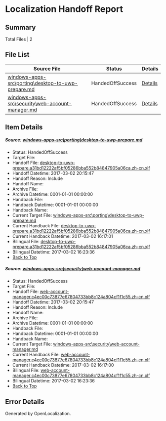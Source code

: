 # <a name='report-top'></a> Localization Handoff Report

## Summary
 Total Files | 2

## File List
 Source File | Status | Details 
 ----------- | ------ | ------- 
 [windows-apps-src\porting\desktop-to-uwp-prepare.md](https://cpubwin.visualstudio.com/windows-uwp/_git/windows-uwp/commit/0760d9decd10476defcef4ffa276245151a97cb7?path=windows-apps-src%2Fporting%2Fdesktop-to-uwp-prepare.md&_a=contents) | HandedOffSuccess | [Details](#c735555afce1cb9045b7ab0e0cfaa436aeff4d974663)
 [windows-apps-src\security\web-account-manager.md](https://cpubwin.visualstudio.com/windows-uwp/_git/windows-uwp/commit/4ee5c3d841b7e87e3e55c3cd5f18951422a37eb6?path=windows-apps-src%2Fsecurity%2Fweb-account-manager.md&_a=contents) | HandedOffSuccess | [Details](#e5e4f615ae66b3e551456258270f316df8f3c0d14989)

## Item Details
##### <a name='c735555afce1cb9045b7ab0e0cfaa436aeff4d974663'></a> Source: [windows-apps-src\porting\desktop-to-uwp-prepare.md](https://cpubwin.visualstudio.com/windows-uwp/_git/windows-uwp/commit/0760d9decd10476defcef4ffa276245151a97cb7?path=windows-apps-src%2Fporting%2Fdesktop-to-uwp-prepare.md&_a=contents)
* Status: HandedOffSuccess
* Target File: 
* Handoff File: [desktop-to-uwp-prepare.a31bd12222af5bf05286bba552b84847905a06ca.zh-cn.xlf](https://cpubwin.visualstudio.com/windows-uwp/_git/WDCLib.handoff/commit/abe0d24e469a8a10379c95e634293c9b89c46c4b?path=ol-handoff%2Fcpubwin%2Fwindows-uwp.zh-cn%2Fmaster%2Fdesktop-to-uwp-prepare.a31bd12222af5bf05286bba552b84847905a06ca.zh-cn.xlf&_a=contents)
* Handoff Datetime: 2017-03-02 20:15:47
* Handoff Reason: Include
* Handoff Name: 
* Archive File: 
* Archive Datetime: 0001-01-01 00:00:00
* Handback File: 
* Handback Datetime: 0001-01-01 00:00:00
* Handback Name: 
* Current Target File: [windows-apps-src\porting\desktop-to-uwp-prepare.md](https://cpubwin.visualstudio.com/windows-uwp/_git/windows-uwp.zh-cn/commit/033e7d649414fc6d06f8a2febc8ba52ce623d20f?path=windows-apps-src%2Fporting%2Fdesktop-to-uwp-prepare.md&_a=contents)
* Current Handback File: [desktop-to-uwp-prepare.a31bd12222af5bf05286bba552b84847905a06ca.zh-cn.xlf](https://cpubwin.visualstudio.com/windows-uwp/_git/WDCLib.handback/commit/26b4e7da7c4506998d7d0d5ba85fe5d1b46d672f?path=ol-handback%2Fcpubwin%2Fwindows-uwp.zh-cn%2Fmaster%2Fdesktop-to-uwp-prepare.a31bd12222af5bf05286bba552b84847905a06ca.zh-cn.xlf&_a=contents)
* Current Handback Datetime: 2017-03-02 16:17:01
* Bilingual File: [desktop-to-uwp-prepare.a31bd12222af5bf05286bba552b84847905a06ca.zh-cn.xlf](https://cpubwin.visualstudio.com/windows-uwp/_git/WDCLib.handback/commit/26b4e7da7c4506998d7d0d5ba85fe5d1b46d672f?path=ol-handback%2Fcpubwin%2Fwindows-uwp.zh-cn%2Fmaster%2Fdesktop-to-uwp-prepare.a31bd12222af5bf05286bba552b84847905a06ca.zh-cn.xlf&_a=contents)
* Bilingual Datetime: 2017-03-02 16:23:36
* [Back to Top](#report-top)

##### <a name='e5e4f615ae66b3e551456258270f316df8f3c0d14989'></a> Source: [windows-apps-src\security\web-account-manager.md](https://cpubwin.visualstudio.com/windows-uwp/_git/windows-uwp/commit/4ee5c3d841b7e87e3e55c3cd5f18951422a37eb6?path=windows-apps-src%2Fsecurity%2Fweb-account-manager.md&_a=contents)
* Status: HandedOffSuccess
* Target File: 
* Handoff File: [web-account-manager.c4ec00c73877e67804733bb8c124a804cf1f1c55.zh-cn.xlf](https://cpubwin.visualstudio.com/windows-uwp/_git/WDCLib.handoff/commit/abe0d24e469a8a10379c95e634293c9b89c46c4b?path=ol-handoff%2Fcpubwin%2Fwindows-uwp.zh-cn%2Fmaster%2Fweb-account-manager.c4ec00c73877e67804733bb8c124a804cf1f1c55.zh-cn.xlf&_a=contents)
* Handoff Datetime: 2017-03-02 20:15:47
* Handoff Reason: Include
* Handoff Name: 
* Archive File: 
* Archive Datetime: 0001-01-01 00:00:00
* Handback File: 
* Handback Datetime: 0001-01-01 00:00:00
* Handback Name: 
* Current Target File: [windows-apps-src\security\web-account-manager.md](https://cpubwin.visualstudio.com/windows-uwp/_git/windows-uwp.zh-cn/commit/033e7d649414fc6d06f8a2febc8ba52ce623d20f?path=windows-apps-src%2Fsecurity%2Fweb-account-manager.md&_a=contents)
* Current Handback File: [web-account-manager.c4ec00c73877e67804733bb8c124a804cf1f1c55.zh-cn.xlf](https://cpubwin.visualstudio.com/windows-uwp/_git/WDCLib.handback/commit/26b4e7da7c4506998d7d0d5ba85fe5d1b46d672f?path=ol-handback%2Fcpubwin%2Fwindows-uwp.zh-cn%2Fmaster%2Fweb-account-manager.c4ec00c73877e67804733bb8c124a804cf1f1c55.zh-cn.xlf&_a=contents)
* Current Handback Datetime: 2017-03-02 16:17:00
* Bilingual File: [web-account-manager.c4ec00c73877e67804733bb8c124a804cf1f1c55.zh-cn.xlf](https://cpubwin.visualstudio.com/windows-uwp/_git/WDCLib.handback/commit/26b4e7da7c4506998d7d0d5ba85fe5d1b46d672f?path=ol-handback%2Fcpubwin%2Fwindows-uwp.zh-cn%2Fmaster%2Fweb-account-manager.c4ec00c73877e67804733bb8c124a804cf1f1c55.zh-cn.xlf&_a=contents)
* Bilingual Datetime: 2017-03-02 16:23:36
* [Back to Top](#report-top)


## Error Details

Generated by OpenLocalization.
